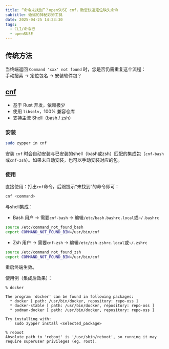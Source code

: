 ```yaml
---
title: “命令未找到”？openSUSE cnf，助您快速定位缺失命令
subtitle: 蜥蜴的神秘妙妙工具
date: 2025-04-25 14:23:30
tags:
  - CLI/命令行
  - openSUSE
---
```


## 传统方法
当终端返回 `Command 'xxx' not found` 时，您是否仍需重复这个流程：  
手动搜索 → 定位包名 → 安装软件包？

## [cnf](https://github.com/openSUSE/cnf)
- 基于 Rust 开发，依赖极少
- 使用 `libsolv`，100% 兼容仓库
- 支持主流 Shell（bash / zsh）

### 安装
```bash
sudo zypper in cnf
```
安装 `cnf` 时会自动安装与已安装的shell（bash或zsh）匹配的集成包（`cnf-bash`或`cnf-zsh`）。如果未自动安装，也可以手动安装对应的包。

### 使用
直接使用：打出`cnf`命令，后跟提示“未找到”的命令即可：
```bash
cnf <command>
```

与shell集成：

- Bash 用户 → 需要`cnf-bash` → 编辑`/etc/bash.bashrc.local`或`~/.bashrc`
```bash
source /etc/command_not_found_bash
export COMMAND_NOT_FOUND_BIN=/usr/bin/cnf
```

- Zsh 用户 → 需要`cnf-zsh` → 编辑`/etc/zsh.zshrc.local`或`~/.zshrc`
```bash
source /etc/command_not_found_zsh
export COMMAND_NOT_FOUND_BIN=/usr/bin/cnf
```

重启终端生效。

使用例（集成后效果）：
```
% docker

The program 'docker' can be found in following packages:
  * docker [ path: /usr/bin/docker, repository: repo-oss ]
  * docker-stable [ path: /usr/bin/docker, repository: repo-oss ]
  * podman-docker [ path: /usr/bin/docker, repository: repo-oss ]

Try installing with:
    sudo zypper install <selected_package>

% reboot
Absolute path to 'reboot' is '/usr/sbin/reboot', so running it may require superuser privileges (eg. root).
```

